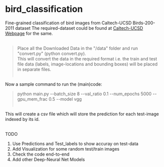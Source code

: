 # bird_classification
Fine-grained classification of bird images from Caltech-UCSD Birds-200-2011 dataset
The required-dataset could be found at [Caltech-UCSD Webpage](http://www.vision.caltech.edu/visipedia/CUB-200-2011.html) for the same. </br></br>

> Place all the Downloaded Data in the "/data" folder and run "convert.py" (python convert.py). </br>
This will convert the data in the required format i.e. the train and test file data (labels, image-locations and bounding boxes) will be placed in separate files. </br></br>

Now a sample command to run the (main)code: </br>
> python main.py  --batch_size 8 --val_ratio 0.1 --num_epochs 5000 --gpu_mem_frac 0.5 --model vgg </br></br>

This will create a csv file which will store the prediction for each test-image indexed by its id. </br> </br>

TODO </br>
1. Use Predictions and Test_labels to show accuray on test-data
2. Add Visualization for some random test/train images
3. Check the code end-to-end
4. Add other Deep-Neural Net Models